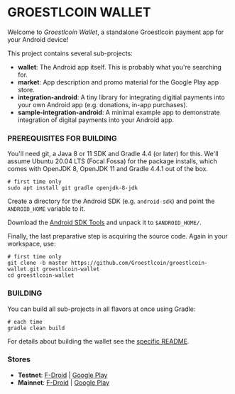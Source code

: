 # GROESTLCOIN WALLET

Welcome to _Groestlcoin Wallet_, a standalone Groestlcoin payment app for your Android device!

This project contains several sub-projects:

 * __wallet__:
     The Android app itself. This is probably what you're searching for.
 * __market__:
     App description and promo material for the Google Play app store.
 * __integration-android__:
     A tiny library for integrating digitial payments into your own Android app
     (e.g. donations, in-app purchases).
 * __sample-integration-android__:
     A minimal example app to demonstrate integration of digital payments into
     your Android app.


### PREREQUISITES FOR BUILDING

You'll need git, a Java 8 or 11 SDK and Gradle 4.4 (or later) for this. We'll assume Ubuntu 20.04 LTS (Focal Fossa)
for the package installs, which comes with OpenJDK 8, OpenJDK 11 and Gradle 4.4.1 out of the box.

    # first time only
    sudo apt install git gradle openjdk-8-jdk

Create a directory for the Android SDK (e.g. `android-sdk`) and point the `ANDROID_HOME` variable to it.

Download the [Android SDK Tools](https://developer.android.com/studio/index.html#command-tools)
and unpack it to `$ANDROID_HOME/`.

Finally, the last preparative step is acquiring the source code. Again in your workspace, use:

    # first time only
    git clone -b master https://github.com/Groestlcoin/groestlcoin-wallet.git groestlcoin-wallet
    cd groestlcoin-wallet


### BUILDING

You can build all sub-projects in all flavors at once using Gradle:

    # each time
    gradle clean build

For details about building the wallet see the [specific README](wallet/README.md).

### Stores
 * __Testnet__:
   <a href="https://f-droid.org/app/hashengineering.groestlcoin.wallet_test">F-Droid</a> |
   <a href='https://play.google.com/store/apps/details?id=hashengineering.groestlcoin.wallet_test'>Google Play</a>
 * __Mainnet__:
   <a href="https://f-droid.org/app/hashengineering.groestlcoin.wallet">F-Droid</a> |
   <a href='https://play.google.com/store/apps/details?id=hashengineering.groestlcoin.wallet'>Google Play</a>
